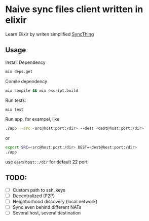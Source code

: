 # Naive sync files client written in elixir

Learn Elixir by writen simplified [SyncThing](syncthing.net)

## Usage

Install Dependency

```bash
mix deps.get
```

Comile dependency
```bash
mix compile && mix escript.build
```

Run tests:
```bash
mix test
```

Run app, for exampel, like
```bash
./app --src <src@host:port:/dir> --dest <dest@host:port:/dir>
```
or
```bash
export SRC=<src@host:port:/dir> DEST=<dest@host:port:/dir>
./app
```
use `dest@host::/dir` for default 22 port

## TODO:

* [ ] Custom path to ssh_keys
* [ ] Decentralized (P2P)
* [ ] Neighborhood discovery (local network)
* [ ] Sync even behind different NATs
* [ ] Several host, several destination
